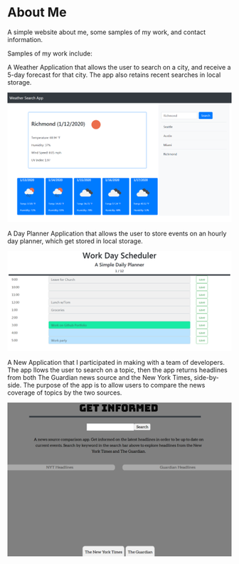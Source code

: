 # About Me

A simple website about me, some samples of my work, and contact information.  




Samples of my work include:


A Weather Application that allows the user to search on a city, and receive a 5-day forecast for that city.  The app also retains recent searches in local storage.

![Weather App](https://github.com/GranvilleSims/Portfolio/blob/master/assets/assets/wxPage.png)



A Day Planner Application that allows the user to store events on an hourly day planner, which get stored in local storage.

![Day Planner App](https://github.com/GranvilleSims/Portfolio/blob/master/assets/assets/planPage.png)


A New Application that I participated in making with a team of developers.  The app llows the user to search on a topic, then the app returns headlines from both The Guardian news source and the New York Times, side-by-side.  The purpose of the app is to allow users to compare the news coverage of topics by the two sources.

![News App](https://github.com/GranvilleSims/Portfolio/blob/master/assets/assets/newsPage.png)



